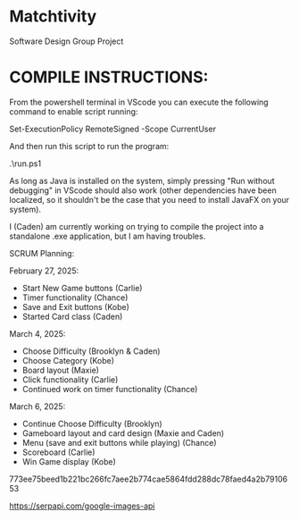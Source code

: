 # Matchtivity
Software Design Group Project

# COMPILE INSTRUCTIONS:


From the powershell terminal in VScode you can execute the following command to enable script running:

Set-ExecutionPolicy RemoteSigned -Scope CurrentUser

And then run this script to run the program:

.\run.ps1

As long as Java is installed on the system, simply pressing "Run without debugging" in VScode should also work (other dependencies have been localized, so it shouldn't be the case that you need to install JavaFX on your system).

I (Caden) am currently working on trying to compile the project into a standalone .exe application, but I am having troubles.










SCRUM Planning: 

February 27, 2025: 
- Start New Game buttons (Carlie)
- Timer functionality (Chance) 
- Save and Exit buttons (Kobe) 
- Started Card class (Caden) 

March 4, 2025:
- Choose Difficulty (Brooklyn & Caden)
- Choose Category (Kobe)
- Board layout (Maxie)
- Click functionality (Carlie)
- Continued work on timer functionality (Chance)

March 6, 2025: 
- Continue Choose Difficulty (Brooklyn)
- Gameboard layout and card design (Maxie and Caden)
- Menu (save and exit buttons while playing) (Chance)
- Scoreboard (Carlie)
- Win Game display (Kobe) 



773ee75beed1b221bc266fc7aee2b774cae5864fdd288dc78faed4a2b7910653


https://serpapi.com/google-images-api


